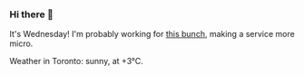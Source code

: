### Hi there :wave:

It's Wednesday! I'm probably working for [this bunch](https://github.com/kohofinancial), making a service more micro.

Weather in Toronto: sunny, at +3°C.
